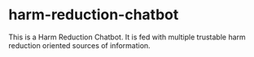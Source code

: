 # harm-reduction-chatbot
This is a Harm Reduction Chatbot. It is fed with multiple trustable harm reduction oriented sources of information.
